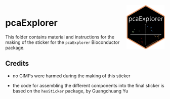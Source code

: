 <img src="pcaExplorer.png" align="right" alt="" width="120" />

# pcaExplorer

This folder contains material and instructions for the making of the sticker for the `pcaExplorer` Bioconductor package.

## Credits

* no GIMPs were harmed during the making of this sticker

* the code for assembling the different components into the final sticker is based on the `hexSticker` package, by Guangchuang Yu

